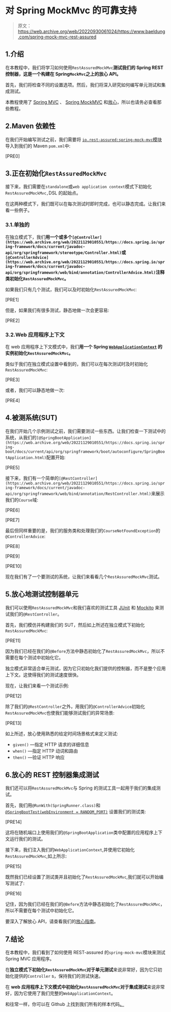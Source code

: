 # 对 Spring MockMvc 的可靠支持

> 原文：<https://web.archive.org/web/20220930061024/https://www.baeldung.com/spring-mock-mvc-rest-assured>

## 1.介绍

在本教程中，我们将学习如何使用`RestAssuredMockMvc`**测试我们的 Spring REST 控制器，这是一个构建在 Spring`MockMvc`之上的放心 API。**

首先，我们将检查不同的设置选项。然后，我们将深入研究如何编写单元测试和集成测试。

本教程使用了 [Spring MVC](/web/20221129010551/https://www.baeldung.com/spring-mvc) 、 [Spring MockMVC](/web/20221129010551/https://www.baeldung.com/integration-testing-in-spring) 和[放心](/web/20221129010551/https://www.baeldung.com/rest-assured-tutorial)，所以也请务必查看那些教程。

## 2.Maven 依赖性

在我们开始编写测试之前，我们需要将 [`io.rest-assured:spring-mock-mvc`模块](https://web.archive.org/web/20221129010551/https://search.maven.org/search?q=g:io.rest-assured%20AND%20a:spring-mock-mvc)导入到我们的 Maven `pom.xml`中:

[PRE0]

## 3.正在初始化`RestAssuredMockMvc`

接下来，我们需要在`standalone`或`web application context`模式下初始化`RestAssuredMockMvc,`DSL 的起始点。

在这两种模式下，我们既可以在每次测试时即时完成，也可以静态完成。让我们来看一些例子。

### 3.1.单独的

在独立模式下，我们**用一个或多个`[@Controller](https://web.archive.org/web/20221129010551/https://docs.spring.io/spring-framework/docs/current/javadoc-api/org/springframework/stereotype/Controller.html)`或`[@ControllerAdvice](https://web.archive.org/web/20221129010551/https://docs.spring.io/spring-framework/docs/current/javadoc-api/org/springframework/web/bind/annotation/ControllerAdvice.html)`注释类初始化`RestAssuredMockMvc`。**

如果我们只有几个测试，我们可以及时初始化`RestAssuredMockMvc`:

[PRE1]

但是，如果我们有很多测试，静态地做一次会更容易:

[PRE2]

### 3.2.Web 应用程序上下文

在 web 应用程序上下文模式中，我们**用一个 Spring [`WebApplicationContext`](https://web.archive.org/web/20221129010551/https://docs.spring.io/spring-framework/docs/current/javadoc-api/org/springframework/web/context/WebApplicationContext.html) 的实例初始化`RestAssuredMockMvc`。**

类似于我们在独立模式设置中看到的，我们可以在每次测试时及时初始化`RestAssuredMockMvc`:

[PRE3]

或者，我们可以静态地做一次:

[PRE4]

## 4.被测系统(SUT)

在我们开始几个示例测试之前，我们需要测试一些东西。让我们检查一下测试中的系统，从我们的`[@SpringBootApplication](https://web.archive.org/web/20221129010551/https://docs.spring.io/spring-boot/docs/current/api/org/springframework/boot/autoconfigure/SpringBootApplication.html)`配置开始:

[PRE5]

接下来，我们有一个简单的`[@RestController](https://web.archive.org/web/20221129010551/https://docs.spring.io/spring-framework/docs/current/javadoc-api/org/springframework/web/bind/annotation/RestController.html)`来展示我们的`Course`域:

[PRE6]

[PRE7]

最后但同样重要的是，我们的服务类和处理我们的`CourseNotFoundException`的`@ControllerAdvice`:

[PRE8]

[PRE9]

[PRE10]

现在我们有了一个要测试的系统，让我们来看看几个`RestAssuredMockMvc`测试。

## 5.放心地测试控制器单元

我们可以使用`RestAssuredMockMvc`和我们喜欢的测试工具 [JUnit](/web/20221129010551/https://www.baeldung.com/junit) 和 [Mockito](/web/20221129010551/https://www.baeldung.com/mockito-series) 来测试我们的`@RestController`。

首先，我们模仿并构建我们的 SUT，然后如上所述在独立模式下初始化`RestAssuredMockMvc`:

[PRE11]

因为我们已经在我们的`@Before`方法中静态初始化了`RestAssuredMockMvc`，所以不需要在每个测试中初始化它。

独立模式非常适合单元测试，因为它只初始化我们提供的控制器，而不是整个应用上下文。这使得我们的测试速度很快。

现在，让我们来看一个测试示例:

[PRE12]

除了我们的`@RestController`之外，用我们的`@ControllerAdvice`初始化`RestAssuredMockMvc`也使我们能够测试我们的异常场景:

[PRE13]

如上所述，放心使用熟悉的给定时间场景格式来定义测试:

*   `given()` —指定 HTTP 请求的详细信息
*   `when()` —指定 HTTP 动词和路由
*   `then()` —验证 HTTP 响应

## 6.放心的 REST 控制器集成测试

我们还可以将`RestAssuredMockMvc`与 Spring 的测试工具一起用于我们的集成测试。

首先，我们用`@RunWith(SpringRunner.class)`和 [`@SpringBootTest(webEnvironment = RANDOM_PORT)`](https://web.archive.org/web/20221129010551/https://docs.spring.io/spring-boot/docs/current/api/org/springframework/boot/test/context/SpringBootTest.html) 设置我们的测试类:

[PRE14]

这将在随机端口上使用我们的`@SpringBootApplication`类中配置的应用程序上下文运行我们的测试。

接下来，我们注入我们的`WebApplicationContext`,并使用它初始化`RestAssuredMockMvc`,如上所示:

[PRE15]

既然我们已经设置了测试类并且初始化了`RestAssuredMockMvc`,我们就可以开始编写测试了:

[PRE16]

记住，因为我们已经在我们的`@Before`方法中静态初始化了`RestAssuredMockMvc`，所以不需要在每个测试中初始化它。

要深入了解放心 API，请查看我们的[放心指南](/web/20221129010551/https://www.baeldung.com/rest-assured-tutorial)。

## 7.结论

在本教程中，我们看到了如何使用 REST-assured 的`spring-mock-mvc`模块来测试 Spring MVC 应用程序。

在**独立模式下初始化`RestAssuredMockMvc`对于单元测试**来说非常好，因为它只初始化提供的`Controller` s，保持我们的测试快速。

在 **web 应用程序上下文模式中初始化`RestAssuredMockMvc`对于集成测试**来说非常好，因为它使用了我们完整的`WebApplicationContext`。

和往常一样，你可以在 Github 上找到我们所有的样本代码[。](https://web.archive.org/web/20221129010551/https://github.com/eugenp/tutorials/tree/master/testing-modules/rest-assured)